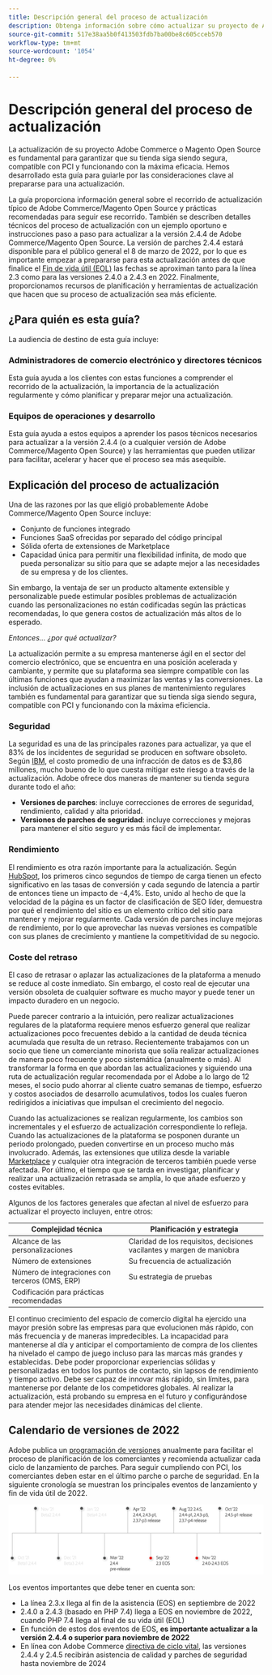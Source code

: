 ```yaml
---
title: Descripción general del proceso de actualización
description: Obtenga información sobre cómo actualizar su proyecto de Adobe Commerce y Magento Open Source ayuda a mantener su tienda segura y funcionando de forma eficaz.
source-git-commit: 517e38aa5b0f413503fdb7ba00be8c605cceb570
workflow-type: tm+mt
source-wordcount: '1054'
ht-degree: 0%

---
```



# Descripción general del proceso de actualización

La actualización de su proyecto Adobe Commerce o Magento Open Source es fundamental para garantizar que su tienda siga siendo segura, compatible con PCI y funcionando con la máxima eficacia. Hemos desarrollado esta guía para guiarle por las consideraciones clave al prepararse para una actualización.

La guía proporciona información general sobre el recorrido de actualización típico de Adobe Commerce/Magento Open Source y prácticas recomendadas para seguir ese recorrido. También se describen detalles técnicos del proceso de actualización con un ejemplo oportuno e instrucciones paso a paso para actualizar a la versión 2.4.4 de Adobe Commerce/Magento Open Source. La versión de parches 2.4.4 estará disponible para el público general el 8 de marzo de 2022, por lo que es importante empezar a prepararse para esta actualización antes de que finalice el [Fin de vida útil (EOL)](https://devdocs.magento.com/release/lifecycle-policy.html) las fechas se aproximan tanto para la línea 2.3 como para las versiones 2.4.0 a 2.4.3 en 2022. Finalmente, proporcionamos recursos de planificación y herramientas de actualización que hacen que su proceso de actualización sea más eficiente.

## ¿Para quién es esta guía?

La audiencia de destino de esta guía incluye:

### Administradores de comercio electrónico y directores técnicos

Esta guía ayuda a los clientes con estas funciones a comprender el recorrido de la actualización, la importancia de la actualización regularmente y cómo planificar y preparar mejor una actualización.

### Equipos de operaciones y desarrollo

Esta guía ayuda a estos equipos a aprender los pasos técnicos necesarios para actualizar a la versión 2.4.4 (o a cualquier versión de Adobe Commerce/Magento Open Source) y las herramientas que pueden utilizar para facilitar, acelerar y hacer que el proceso sea más asequible.

## Explicación del proceso de actualización

Una de las razones por las que eligió probablemente Adobe Commerce/Magento Open Source incluye:

- Conjunto de funciones integrado
- Funciones SaaS ofrecidas por separado del código principal
- Sólida oferta de extensiones de Marketplace
- Capacidad única para permitir una flexibilidad infinita, de modo que pueda personalizar su sitio para que se adapte mejor a las necesidades de su empresa y de los clientes.

Sin embargo, la ventaja de ser un producto altamente extensible y personalizable puede estimular posibles problemas de actualización cuando las personalizaciones no están codificadas según las prácticas recomendadas, lo que genera costos de actualización más altos de lo esperado.

_Entonces... ¿por qué actualizar?_

La actualización permite a su empresa mantenerse ágil en el sector del comercio electrónico, que se encuentra en una posición acelerada y cambiante, y permite que su plataforma sea siempre compatible con las últimas funciones que ayudan a maximizar las ventas y las conversiones. La inclusión de actualizaciones en sus planes de mantenimiento regulares también es fundamental para garantizar que su tienda siga siendo segura, compatible con PCI y funcionando con la máxima eficiencia.

### Seguridad

La seguridad es una de las principales razones para actualizar, ya que el 83% de los incidentes de seguridad se producen en software obsoleto. Según [IBM](https://www.ibm.com/security/data-breach), el costo promedio de una infracción de datos es de $3,86 millones, mucho bueno de lo que cuesta mitigar este riesgo a través de la actualización. Adobe ofrece dos maneras de mantener su tienda segura durante todo el año:

- **Versiones de parches**: incluye correcciones de errores de seguridad, rendimiento, calidad y alta prioridad.
- **Versiones de parches de seguridad**: incluye correcciones y mejoras para mantener el sitio seguro y es más fácil de implementar.

### Rendimiento

El rendimiento es otra razón importante para la actualización. Según [HubSpot](https://blog.hubspot.com/marketing/page-load-time-conversion-rates), los primeros cinco segundos de tiempo de carga tienen un efecto significativo en las tasas de conversión y cada segundo de latencia a partir de entonces tiene un impacto de -4,4%. Esto, unido al hecho de que la velocidad de la página es un factor de clasificación de SEO líder, demuestra por qué el rendimiento del sitio es un elemento crítico del sitio para mantener y mejorar regularmente. Cada versión de parches incluye mejoras de rendimiento, por lo que aprovechar las nuevas versiones es compatible con sus planes de crecimiento y mantiene la competitividad de su negocio.

### Coste del retraso

El caso de retrasar o aplazar las actualizaciones de la plataforma a menudo se reduce al coste inmediato. Sin embargo, el costo real de ejecutar una versión obsoleta de cualquier software es mucho mayor y puede tener un impacto duradero en un negocio.

Puede parecer contrario a la intuición, pero realizar actualizaciones regulares de la plataforma requiere menos esfuerzo general que realizar actualizaciones poco frecuentes debido a la cantidad de deuda técnica acumulada que resulta de un retraso. Recientemente trabajamos con un socio que tiene un comerciante minorista que solía realizar actualizaciones de manera poco frecuente y poco sistemática (anualmente o más). Al transformar la forma en que abordan las actualizaciones y siguiendo una ruta de actualización regular recomendada por el Adobe a lo largo de 12 meses, el socio pudo ahorrar al cliente cuatro semanas de tiempo, esfuerzo y costos asociados de desarrollo acumulativos, todos los cuales fueron redirigidos a iniciativas que impulsan el crecimiento del negocio.

Cuando las actualizaciones se realizan regularmente, los cambios son incrementales y el esfuerzo de actualización correspondiente lo refleja. Cuando las actualizaciones de la plataforma se posponen durante un periodo prolongado, pueden convertirse en un proceso mucho más involucrado. Además, las extensiones que utiliza desde la variable [Marketplace](https://marketplace.magento.com/) y cualquier otra integración de terceros también puede verse afectada. Por último, el tiempo que se tarda en investigar, planificar y realizar una actualización retrasada se amplía, lo que añade esfuerzo y costes evitables.

Algunos de los factores generales que afectan al nivel de esfuerzo para actualizar el proyecto incluyen, entre otros:

| Complejidad técnica | Planificación y estrategia |
|-----------------------------------------------------------|--------------------------------------------------------------|
| Alcance de las personalizaciones | Claridad de los requisitos, decisiones vacilantes y margen de maniobra |
| Número de extensiones | Su frecuencia de actualización |
| Número de integraciones con terceros (OMS, ERP) | Su estrategia de pruebas |
| Codificación para prácticas recomendadas |  |

El continuo crecimiento del espacio de comercio digital ha ejercido una mayor presión sobre las empresas para que evolucionen más rápido, con más frecuencia y de maneras impredecibles. La incapacidad para mantenerse al día y anticipar el comportamiento de compra de los clientes ha nivelado el campo de juego incluso para las marcas más grandes y establecidas. Debe poder proporcionar experiencias sólidas y personalizadas en todos los puntos de contacto, sin lapsos de rendimiento y tiempo activo. Debe ser capaz de innovar más rápido, sin límites, para mantenerse por delante de los competidores globales. Al realizar la actualización, está probando su empresa en el futuro y configurándose para atender mejor las necesidades dinámicas del cliente.

## Calendario de versiones de 2022

Adobe publica un [programación de versiones](https://devdocs.magento.com/release/) anualmente para facilitar el proceso de planificación de los comerciantes y recomienda actualizar cada ciclo de lanzamiento de parches. Para seguir cumpliendo con PCI, los comerciantes deben estar en el último parche o parche de seguridad. En la siguiente cronología se muestran los principales eventos de lanzamiento y fin de vida útil de 2022.

![](../assets/upgrade-guide/2022-release-timeline.png)

Los eventos importantes que debe tener en cuenta son:

- La línea 2.3.x llega al fin de la asistencia (EOS) en septiembre de 2022
- 2.4.0 a 2.4.3 (basado en PHP 7.4) llega a EOS en noviembre de 2022, cuando PHP 7.4 llega al final de su vida útil (EOL)
- En función de estos dos eventos de EOS, **es importante actualizar a la versión 2.4.4 o superior para noviembre de 2022**
- En línea con Adobe Commerce [directiva de ciclo vital](https://devdocs.magento.com/release/lifecycle-policy.html), las versiones 2.4.4 y 2.4.5 recibirán asistencia de calidad y parches de seguridad hasta noviembre de 2024

